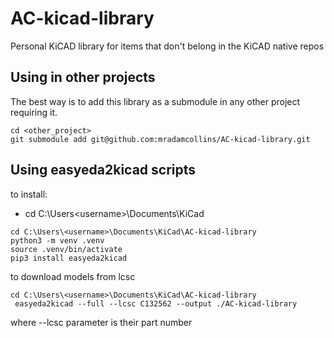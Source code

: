 # AC-kicad-library
Personal KiCAD library for items that don't belong in the KiCAD native repos
## Using in other projects
The best way is to add this library as a submodule in any other project requiring it.
```
cd <other_project>
git submodule add git@github.com:mradamcollins/AC-kicad-library.git 
```

## Using easyeda2kicad scripts
to install:
* cd C:\Users\<username>\Documents\KiCad
```
cd C:\Users\<username>\Documents\KiCad\AC-kicad-library
python3 -m venv .venv
source .venv/bin/activate
pip3 install easyeda2kicad
```
to download models from lcsc
```
cd C:\Users\<username>\Documents\KiCad\AC-kicad-library
 easyeda2kicad --full --lcsc C132562 --output ./AC-kicad-library
 ```
 where --lcsc parameter is their part number